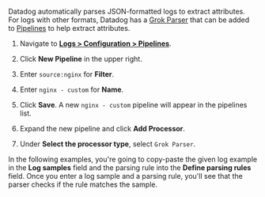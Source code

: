 Datadog automatically parses JSON-formatted logs to extract attributes. For logs with other formats, Datadog has a <a href="https://docs.datadoghq.com/logs/processing/processors/?tab=ui#grok-parser" target="_blank">Grok Parser</a> that can be added to <a href="https://docs.datadoghq.com/logs/processing/pipelines/" target="_blank">Pipelines</a> to help extract attributes.

1. Navigate to <a href="https://app.datadoghq.com/logs/pipelines" target="_datadog">**Logs > Configuration > Pipelines**</a>.

2. Click **New Pipeline** in the upper right. 

3. Enter `source:nginx` for **Filter**.

4. Enter `nginx - custom` for **Name**.

5. Click **Save**. A new `nginx - custom` pipeline will appear in the pipelines list.

6. Expand the new pipeline and click **Add Processor**.

7. Under **Select the processor type**, select `Grok Parser`.

In the following examples, you're going to copy-paste the given log example in the **Log samples** field and the parsing rule into the **Define parsing rules** field. Once you enter a log sample and a parsing rule, you'll see that the parser checks if the rule matches the sample.
